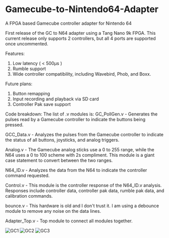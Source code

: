 # Gamecube-to-Nintendo64-Adapter
A FPGA based Gamecube controller adapter for Nintendo 64

First release of the GC to N64 adapter using a Tang Nano 9k FPGA. This current release only supports 2 controllers, but all 4 ports are supported once uncommented.

Features:
1. Low latency ( < 500µs )
2. Rumble support
3. Wide controller compatibility, including Wavebird, Phob, and Boxx.

Future plans:
1. Button remapping
2. Input recording and playback via SD card
3. Controller Pak save support

Code breakdown:
The list of .v modules is: 
GC_PollGen.v - Generates the pulses read by a Gamecube controller to indicate the buttons being pressed.

GCC_Data.v - Analyzes the pulses from the Gamecube controller to indicate the status of all buttons, joysticks, and analog triggers.

Analog.v - The Gamecube analog sticks use a 0 to 255 range, while the N64 uses a 0 to 100 scheme with 2s compliment. This module is a giant case statement to convert between the two ranges.

N64_ID.v - Analyzes the data from the N64 to indicate the controller command requested.

Control.v - This module is the controller response of the N64_ID.v analysis. Responses include controller data, controller pak data, rumble pak data, and calibration commands.

bounce.v - This hardware is old and I don't trust it. I am using a debounce module to remove any noise on the data lines.

Adapter_Top.v - Top module to connect all modules together.

![GC1](https://github.com/SoulCalDan/Gamecube-to-Nintendo64-Adapter/assets/137843786/b2293dd5-62b9-449d-80bc-201ee0d43981)
![GC2](https://github.com/SoulCalDan/Gamecube-to-Nintendo64-Adapter/assets/137843786/e8835256-5276-40a9-a8c2-0373dc9ffe49)
![GC3](https://github.com/SoulCalDan/Gamecube-to-Nintendo64-Adapter/assets/137843786/bdd0dfa4-bef2-4ab6-b6ce-97583d6bcf34)
